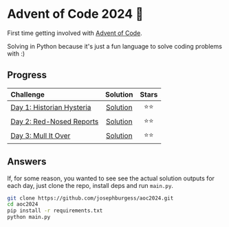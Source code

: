 # Advent of Code 2024 🎄

First time getting involved with [Advent of Code](https://adventofcode.com/).

Solving in Python because it's just a fun language to solve coding problems with :)

## Progress

| Challenge                                                        |                                        Solution                                         | Stars  |
| :--------------------------------------------------------------- | :-------------------------------------------------------------------------------------: | :----: |
| [Day 1: Historian Hysteria](https://adventofcode.com/2024/day/1) | [Solution](https://github.com/josephburgess/aoc2024/blob/main/solutions/day01/solve.py) | ⭐️⭐️ |
| [Day 2: Red-Nosed Reports](https://adventofcode.com/2024/day/2)  | [Solution](https://github.com/josephburgess/aoc2024/tree/main/solutions/day02/solve.py) | ⭐️⭐️ |
| [Day 3: Mull It Over](https://adventofcode.com/2024/day/3)       | [Solution](https://github.com/josephburgess/aoc2024/tree/main/solutions/day03/solve.py) | ⭐️⭐️ |

## Answers

If, for some reason, you wanted to see see the actual solution outputs for each day, just clone the repo, install deps and run `main.py`.

```sh
git clone https://github.com/josephburgess/aoc2024.git
cd aoc2024
pip install -r requirements.txt
python main.py
```
